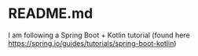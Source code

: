 # README.md

I am following a Spring Boot + Kotlin tutorial (found here https://spring.io/guides/tutorials/spring-boot-kotlin)
